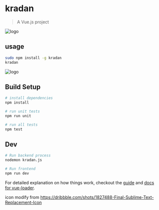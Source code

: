 # kradan

> A Vue.js project

![logo](https://rawgit.com/Sellsuki/kradan/master/icon.png)

## usage

``` bash
sudo npm install -g kradan
kradan
```
![logo](https://rawgit.com/devilmustcry/kradan/master/usage-tutorial.gif)

## Build Setup

``` bash
# install dependencies
npm install

# run unit tests
npm run unit

# run all tests
npm test
```

## Dev

```bash
# Run backend process
nodemon kradan.js

# Run frontend
npm run dev
```

For detailed explanation on how things work, checkout the [guide](http://vuejs-templates.github.io/webpack/) and [docs for vue-loader](http://vuejs.github.io/vue-loader).

icon modify from https://dribbble.com/shots/1827488-Final-Sublime-Text-Replacement-Icon
